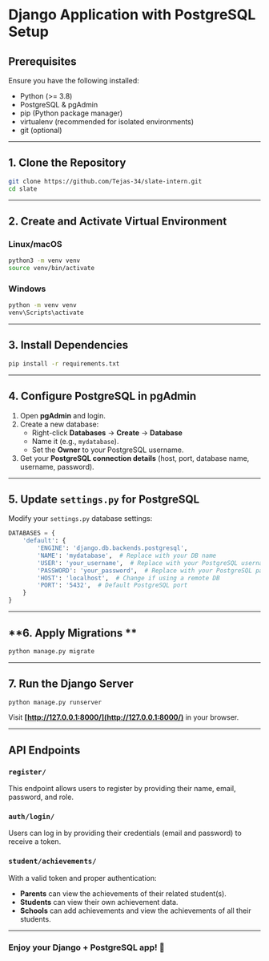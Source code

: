 # Django Application with PostgreSQL Setup

## **Prerequisites**

Ensure you have the following installed:

- Python (>= 3.8)
- PostgreSQL & pgAdmin
- pip (Python package manager)
- virtualenv (recommended for isolated environments)
- git (optional)

---

## **1. Clone the Repository**

```bash
git clone https://github.com/Tejas-34/slate-intern.git
cd slate
```

---

## **2. Create and Activate Virtual Environment**

### **Linux/macOS**

```bash
python3 -m venv venv  
source venv/bin/activate  
```

### **Windows**

```bash
python -m venv venv  
venv\Scripts\activate  
```

---

## **3. Install Dependencies**

```bash
pip install -r requirements.txt
```

---

## **4. Configure PostgreSQL in pgAdmin**

1. Open **pgAdmin** and login.
2. Create a new database:
   - Right-click **Databases** → **Create** → **Database**
   - Name it (e.g., `mydatabase`).
   - Set the **Owner** to your PostgreSQL username.
3. Get your **PostgreSQL connection details** (host, port, database name, username, password).

---

## **5. Update ********************************************************************************`settings.py`******************************************************************************** for PostgreSQL**

Modify your `settings.py` database settings:

```python
DATABASES = {
    'default': {
        'ENGINE': 'django.db.backends.postgresql',
        'NAME': 'mydatabase',  # Replace with your DB name
        'USER': 'your_username',  # Replace with your PostgreSQL username
        'PASSWORD': 'your_password',  # Replace with your PostgreSQL password
        'HOST': 'localhost',  # Change if using a remote DB
        'PORT': '5432',  # Default PostgreSQL port
    }
}
```

---

## **6. Apply Migrations **

```bash
python manage.py migrate  
```

---

## **7. Run the Django Server**

```bash
python manage.py runserver  
```

Visit **[http://127.0.0.1:8000/](http://127.0.0.1:8000/)** in your browser.


---

## API Endpoints

### `register/`
This endpoint allows users to register by providing their name, email, password, and role.

### `auth/login/`
Users can log in by providing their credentials (email and password) to receive a token.

### `student/achievements/`
With a valid token and proper authentication:

- **Parents** can view the achievements of their related student(s).
- **Students** can view their own achievement data.
- **Schools** can add achievements and view the achievements of all their students.

---

### **Enjoy your Django + PostgreSQL app! 🚀**
